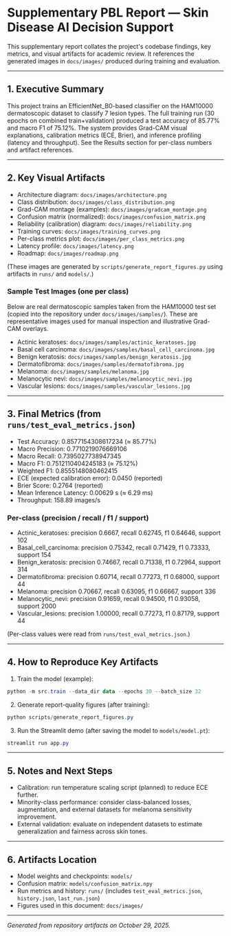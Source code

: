# Supplementary PBL Report — Skin Disease AI Decision Support

This supplementary report collates the project's codebase findings, key metrics, and visual artifacts for academic review. It references the generated images in `docs/images/` produced during training and evaluation.

---

## 1. Executive Summary

This project trains an EfficientNet_B0-based classifier on the HAM10000 dermatoscopic dataset to classify 7 lesion types. The full training run (30 epochs on combined train+validation) produced a test accuracy of 85.77% and macro F1 of 75.12%. The system provides Grad-CAM visual explanations, calibration metrics (ECE, Brier), and inference profiling (latency and throughput). See the Results section for per-class numbers and artifact references.

---

## 2. Key Visual Artifacts

- Architecture diagram: `docs/images/architecture.png`
- Class distribution: `docs/images/class_distribution.png`
- Grad-CAM montage (examples): `docs/images/gradcam_montage.png`
- Confusion matrix (normalized): `docs/images/confusion_matrix.png`
- Reliability (calibration) diagram: `docs/images/reliability.png`
- Training curves: `docs/images/training_curves.png`
- Per-class metrics plot: `docs/images/per_class_metrics.png`
- Latency profile: `docs/images/latency.png`
- Roadmap: `docs/images/roadmap.png`

(These images are generated by `scripts/generate_report_figures.py` using artifacts in `runs/` and `models/`.)

### Sample Test Images (one per class)

Below are real dermatoscopic samples taken from the HAM10000 test set (copied into the repository under `docs/images/samples/`). These are representative images used for manual inspection and illustrative Grad-CAM overlays.

- Actinic keratoses: `docs/images/samples/actinic_keratoses.jpg`
- Basal cell carcinoma: `docs/images/samples/basal_cell_carcinoma.jpg`
- Benign keratosis: `docs/images/samples/benign_keratosis.jpg`
- Dermatofibroma: `docs/images/samples/dermatofibroma.jpg`
- Melanoma: `docs/images/samples/melanoma.jpg`
- Melanocytic nevi: `docs/images/samples/melanocytic_nevi.jpg`
- Vascular lesions: `docs/images/samples/vascular_lesions.jpg`

---

## 3. Final Metrics (from `runs/test_eval_metrics.json`)

- Test Accuracy: 0.8577154308617234 (≈ 85.77%)
- Macro Precision: 0.7710219076669106
- Macro Recall: 0.7395027738947345
- Macro F1: 0.7512110404245183 (≈ 75.12%)
- Weighted F1: 0.8555148080462415
- ECE (expected calibration error): 0.0450 (reported)
- Brier Score: 0.2764 (reported)
- Mean Inference Latency: 0.00629 s (≈ 6.29 ms)
- Throughput: 158.89 images/s

### Per-class (precision / recall / f1 / support)
- Actinic_keratoses: precision 0.6667, recall 0.62745, f1 0.64646, support 102
- Basal_cell_carcinoma: precision 0.75342, recall 0.71429, f1 0.73333, support 154
- Benign_keratosis: precision 0.74667, recall 0.71338, f1 0.72964, support 314
- Dermatofibroma: precision 0.60714, recall 0.77273, f1 0.68000, support 44
- Melanoma: precision 0.70667, recall 0.63095, f1 0.66667, support 336
- Melanocytic_nevi: precision 0.91659, recall 0.94500, f1 0.93058, support 2000
- Vascular_lesions: precision 1.00000, recall 0.77273, f1 0.87179, support 44

(Per-class values were read from `runs/test_eval_metrics.json`.)

---

## 4. How to Reproduce Key Artifacts

1. Train the model (example):

```powershell
python -m src.train --data_dir data --epochs 30 --batch_size 32
```

2. Generate report-quality figures (after training):

```powershell
python scripts/generate_report_figures.py
```

3. Run the Streamlit demo (after saving the model to `models/model.pt`):

```powershell
streamlit run app.py
```

---

## 5. Notes and Next Steps

- Calibration: run temperature scaling script (planned) to reduce ECE further.
- Minority-class performance: consider class-balanced losses, augmentation, and external datasets for melanoma sensitivity improvement.
- External validation: evaluate on independent datasets to estimate generalization and fairness across skin tones.

---

## 6. Artifacts Location

- Model weights and checkpoints: `models/`
- Confusion matrix: `models/confusion_matrix.npy`
- Run metrics and history: `runs/` (includes `test_eval_metrics.json`, `history.json`, `last_run.json`)
- Figures used in this document: `docs/images/`

---

*Generated from repository artifacts on October 29, 2025.*
